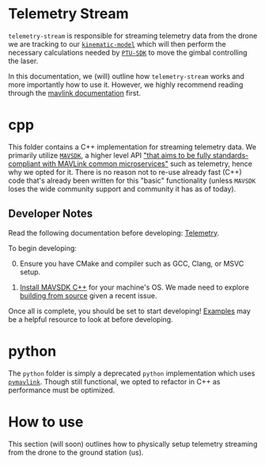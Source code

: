 # Telemetry Stream
`telemetry-stream` is responsible for streaming telemetry data from the drone we are tracking to our [`kinematic-model`](https://team-drift.github.io/delphi/kinematic_model/) which will then perform the necessary calculations needed by [`PTU-SDK`](https://team-drift.github.io/delphi/PTU-SDK/) to move the gimbal controlling the laser. 

In this documentation, we (will) outline how `telemetry-stream` works and more importantly how to use it. However, we highly recommend reading through the [mavlink documentation](https://mavlink.io/en/) first.

# cpp
This folder contains a C++ implementation for streaming telemetry data. We primarily utilize [`MAVSDK`](https://mavsdk.mavlink.io/main/en/), a higher level API ["that aims to be fully standards-compliant with MAVLink common microservices"](https://mavlink.io/en/about/implementations.html) such as telemetry, hence why we opted for it. There is no reason not to re-use already fast (C++) code that's already been written for this "basic" functionality (unless `MAVSDK` loses the wide community support and community it has as of today).

## Developer Notes
Read the following documentation before developing: [Telemetry](https://mavsdk.mavlink.io/main/en/cpp/guide/telemetry.html). 

To begin developing:

0. Ensure you have CMake and compiler such as GCC, Clang, or MSVC setup. 

1. [Install MAVSDK C++](https://mavsdk.mavlink.io/main/en/cpp/guide/installation.html) for your machine's OS. We made need to explore [building from source](https://mavsdk.mavlink.io/main/en/cpp/guide/build.html) given a recent issue.

Once all is complete, you should be set to start developing! [Examples](https://mavsdk.mavlink.io/main/en/cpp/examples/) may be a helpful resource to look at before developing.

# python
The `python` folder is simply a deprecated `python` implementation which uses [`pymavlink`](https://github.com/ArduPilot/pymavlink). Though still functional, we opted to refactor in C++ as performance must be optimized.

# How to use
This section (will soon) outlines how to physically setup telemetry streaming from the drone to the ground station (us). 